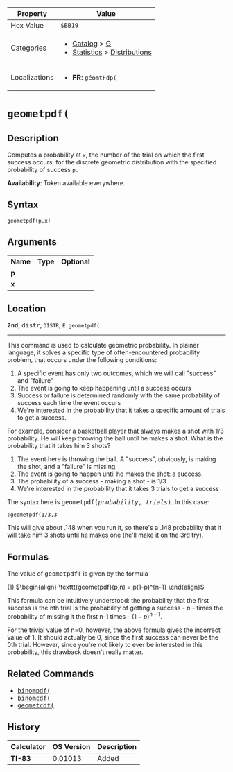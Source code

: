 | Property      | Value |
|---------------|-------|
| Hex Value     | `$BB19`|
| Categories    | <ul><li>[Catalog](<../categories/Catalog.md>) > [G](<../categories/Catalog.md#G>)</li><li>[Statistics](<../categories/Statistics.md>) > [Distributions](<../categories/Statistics.md#Distributions>)</li></ul> |
| Localizations | <ul><li><b>FR</b>: `géomtFdp(`</li></ul> |

# `geometpdf(`

## Description
Computes a probability at `x`, the number of the trial on which the first success occurs, for the discrete geometric distribution with the specified probability of success `p.`


<b>Availability</b>: Token available everywhere.

## Syntax
`geometpdf(p,x)`

## Arguments
<table>
<tr><th>Name</th><th>Type</th><th>Optional</th></tr>

<tr><td><b>p</b></td><td></td><td></td></tr>

<tr><td><b>x</b></td><td></td><td></td></tr>

</table>

## Location
<tt><kbd><b>2nd</b></kbd></tt>, <kbd>distr</kbd>, `DISTR`, `E:geometpdf(`
<hr>

This command is used to calculate geometric probability. In plainer language, it solves a specific type of often-encountered probability problem, that occurs under the following conditions:

1.  A specific event has only two outcomes, which we will call "success" and "failure"
2.  The event is going to keep happening until a success occurs
3.  Success or failure is determined randomly with the same probability of success each time the event occurs
4.  We're interested in the probability that it takes a specific amount of trials to get a success.

For example, consider a basketball player that always makes a shot with 1/3 probability. He will keep throwing the ball until he makes a shot. What is the probability that it takes him 3 shots?

1.  The event here is throwing the ball. A "success", obviously, is making the shot, and a "failure" is missing.
2.  The event is going to happen until he makes the shot: a success.
3.  The probability of a success - making a shot - is 1/3
4.  We're interested in the probability that it takes 3 trials to get a success

The syntax here is <tt>geometpdf(<em>probability</em>, <em>trials</em>)</tt>. In this case:

```ti-basic
:geometpdf(1/3,3
```

  
This will give about .148 when you run it, so there's a .148 probability that it will take him 3 shots until he makes one (he'll make it on the 3rd try).

## Formulas

The value of <tt>geometpdf(</tt> is given by the formula

(1) $`\begin{align} \texttt{geometpdf}(p,n) = p(1-p)^{n-1} \end{align}`$ 

This formula can be intuitively understood: the probability that the first success is the nth trial is the probability of getting a success - $p$ - times the probability of missing it the first n-1 times - $(1-p)^{n-1}$.

For the trivial value of n=0, however, the above formula gives the incorrect value of 1. It should actually be 0, since the first success can never be the 0th trial. However, since you're not likely to ever be interested in this probability, this drawback doesn't really matter.

## Related Commands

*   <tt><a href="/binompdf">binompdf(</a></tt>
*   <tt><a href="/binomcdf">binomcdf(</a></tt>
*   <tt><a href="/geometcdf">geometcdf(</a></tt>

## History
| Calculator | OS Version | Description |
|------------|------------|-------------|
| <b>TI-83</b> | 0.01013 | Added |


